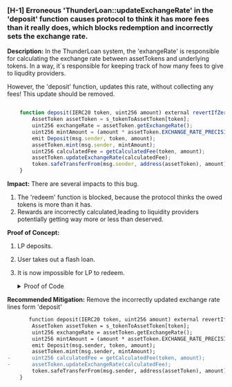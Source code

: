 ### [H-1] Erroneous 'ThunderLoan::updateExchangeRate' in the 'deposit' function causes protocol to think it has more fees than it really does, which blocks redemption and incorrectly sets the exchange rate.

**Description:** In the ThunderLoan system, the 'exhangeRate' is responsible for calculating the exchange rate between assetTokens and underlying tokens. In a way, it`s responsible for keeping track of how many fees to give to liqudity providers.

However, the 'deposit' function, updates this rate, without collecting any fees! This update should be removed.

```javascript

    function deposit(IERC20 token, uint256 amount) external revertIfZero(amount) revertIfNotAllowedToken(token) {
        AssetToken assetToken = s_tokenToAssetToken[token];
        uint256 exchangeRate = assetToken.getExchangeRate();
        uint256 mintAmount = (amount * assetToken.EXCHANGE_RATE_PRECISION()) / exchangeRate;
        emit Deposit(msg.sender, token, amount);
        assetToken.mint(msg.sender, mintAmount);
        uint256 calculatedFee = getCalculatedFee(token, amount);
        assetToken.updateExchangeRate(calculatedFee);
        token.safeTransferFrom(msg.sender, address(assetToken), amount);
    }

```

**Impact:** There are several impacts to this bug.

1. The 'redeem' function is blocked, because the protocol thinks the owed tokens is more than it has.
2. Rewards are incorrectly calculated,leading to liquidity providers potentially getting way more or less than deserved.

**Proof of Concept:**

1.  LP deposits.
2.  User takes out a flash loan.
3.  It is now impossible for LP to redeem.
    <details>
    <summary> Proof of Code</summary>

    Place the following into 'ThunderLoanTest.t.sol'

    ```javascript
           function testRedeemAfterLoan() public setAllowedToken hasDeposits {
            uint256 amountToBorrow = AMOUNT * 10;
            uint256 calculatedFee = thunderLoan.getCalculatedFee(tokenA, amountToBorrow);

            vm.startPrank(user);
            tokenA.mint(address(mockFlashLoanReceiver), calculatedFee);
            thunderLoan.flashloan(address(mockFlashLoanReceiver), tokenA, amountToBorrow, "");
            vm.stopPrank();

            uint256 amountToRedeem = type(uint256).max;
            vm.startPrank(liquidityProvider);
            thunderLoan.redeem(tokenA, amountToRedeem);
    ```

</details>

**Recommended Mitigation:** Remove the incorrectly updated exchange rate lines form 'deposit'

```diff
       function deposit(IERC20 token, uint256 amount) external revertIfZero(amount) revertIfNotAllowedToken(token) {
        AssetToken assetToken = s_tokenToAssetToken[token];
        uint256 exchangeRate = assetToken.getExchangeRate();
        uint256 mintAmount = (amount * assetToken.EXCHANGE_RATE_PRECISION()) / exchangeRate;
        emit Deposit(msg.sender, token, amount);
        assetToken.mint(msg.sender, mintAmount);
-       uint256 calculatedFee = getCalculatedFee(token, amount);
-       assetToken.updateExchangeRate(calculatedFee);
        token.safeTransferFrom(msg.sender, address(assetToken), amount);
    }

```
